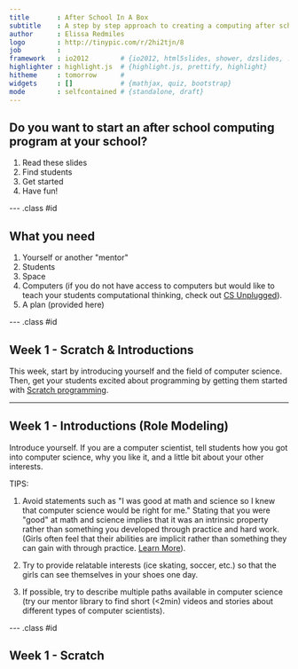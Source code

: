 ```yaml
---
title       : After School In A Box
subtitle    : A step by step approach to creating a computing after school program
author      : Elissa Redmiles
logo        : http://tinypic.com/r/2hi2tjn/8
job         : 
framework   : io2012        # {io2012, html5slides, shower, dzslides, ...}
highlighter : highlight.js  # {highlight.js, prettify, highlight}
hitheme     : tomorrow      # 
widgets     : []            # {mathjax, quiz, bootstrap}
mode        : selfcontained # {standalone, draft}
---
```


## Do you want to start an after school computing program at your school?

1. Read these slides
2. Find students
3. Get started
4. Have fun!

--- .class #id 

## What you need
1. Yourself or another "mentor"
2. Students
3. Space
4. Computers (if you do not have access to computers but would like to teach your students computational thinking, check out <a href="http://csunplugged.org"> CS Unplugged</a>).
5. A plan (provided here)

--- .class #id 

## Week 1 - Scratch & Introductions
This week, start by introducing yourself and the field of computer science.
Then, get your students excited about programming by getting them started with <a href="http://scratch.mit.edu">Scratch programming</a>.

---

## Week 1 - Introductions (Role Modeling)

Introduce yourself. If you are a computer scientist, tell students how you got into computer science, why you like it, and a little bit about your other interests.

TIPS:

1. Avoid statements such as "I was good at math and science so I knew that computer science would be right for me." Stating that you were "good" at math and science implies that it was an intrinsic property rather than something you developed through practice and hard work. (Girls often feel that their abilities are implicit rather than something they can gain with through practice. <a href="http://www.ncwit.org/sites/default/files/resources/betterapproachestowellintentionedbutharmfulmessages_overcomingstereotypethreatimproveretention.pdf">Learn More</a>). 

2. Try to provide relatable interests (ice skating, soccer, etc.) so that the girls can see themselves in your shoes one day.

3. If possible, try to describe multiple paths available in computer science (try our mentor library to find short (<2min) videos and stories about different types of computer scientists).

--- .class #id 

## Week 1 - Scratch






